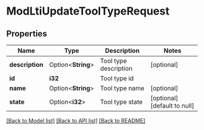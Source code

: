 # ModLtiUpdateToolTypeRequest

## Properties

Name | Type | Description | Notes
------------ | ------------- | ------------- | -------------
**description** | Option<**String**> | Tool type description | [optional]
**id** | **i32** | Tool type id | 
**name** | Option<**String**> | Tool type name | [optional]
**state** | Option<**i32**> | Tool type state | [optional][default to null]

[[Back to Model list]](../README.md#documentation-for-models) [[Back to API list]](../README.md#documentation-for-api-endpoints) [[Back to README]](../README.md)


